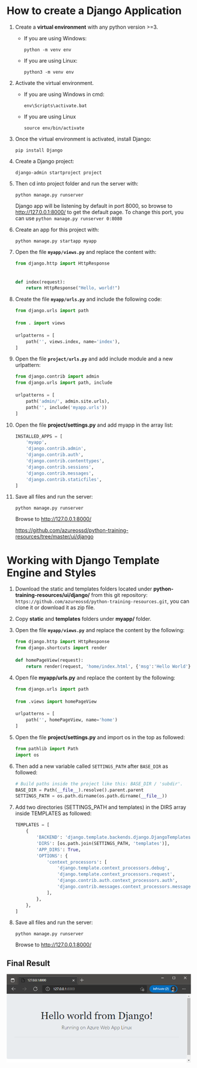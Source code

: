 # How to create a Django Application
1. Create a **virtual environment** with any python version >=3.
    - If you are using Windows:
        ```shell
        python -m venv env
        ```
    - If you are using Linux:
        ```shell
        python3 -m venv env
       ```
2. Activate the virtual environment.
    - If you are using Windows in cmd:
        ```shell
        env\Scripts\activate.bat
        ```
    - If you are using Linux
        ```shell
        source env/bin/activate
        ```
3. Once the virtual environment is activated, install Django:
    ```shell
    pip install Django
    ```
4. Create a Django project:  
    ```
    django-admin startproject project
    ```
5. Then cd into project folder and run the server with: 
    ```
    python manage.py runserver
    ```

    Django app will be listening by default in port 8000, so browse to http://127.0.0.1:8000/ to get the default page. To change this port, you can use `python manage.py runserver 0:8080`

6. Create an app for this project with:
    ```
    python manage.py startapp myapp
    ```
7. Open the file **`myapp/views.py`** and replace the content with:
    ```python
    from django.http import HttpResponse


    def index(request):
        return HttpResponse("Hello, world!")
    ```
8. Create the file **`myapp/urls.py`** and include the following code:
    ```python
    from django.urls import path

    from . import views

    urlpatterns = [
        path('', views.index, name='index'),
    ]
    ```
9. Open the file **`project/urls.py`** and add include module and a new urlpattern:

    ```python
    from django.contrib import admin
    from django.urls import path, include

    urlpatterns = [
        path('admin/', admin.site.urls),
        path('', include('myapp.urls'))
    ]
    ```
10. Open the file **project/settings.py** and add myapp in the array list:
    ```python
    INSTALLED_APPS = [
        'myapp',
        'django.contrib.admin',
        'django.contrib.auth',
        'django.contrib.contenttypes',
        'django.contrib.sessions',
        'django.contrib.messages',
        'django.contrib.staticfiles',
    ]
    ```
11. Save all files and run the server:
    ```
    python manage.py runserver
    ```

    Browse to http://127.0.0.1:8000/    


    https://github.com/azureossd/python-training-resources/tree/master/ui/django


# Working with Django Template Engine and Styles
1. Download the static and templates folders located under **python-training-resources/ui/django/** from this git repository: `https://github.com/azureossd/python-training-resources.git`, you can clone it or download it as zip file.
2. Copy **static** and **templates** folders under **myapp/** folder.
3. Open the file **`myapp/views.py`** and replace the content by the following:

    ```python
    from django.http import HttpResponse
    from django.shortcuts import render

    def homePageView(request):
        return render(request, 'home/index.html', {'msg':'Hello World'})
    ```
4. Open file **myapp/urls.py** and replace the content by the following:
    ```python
    from django.urls import path

    from .views import homePageView

    urlpatterns = [
        path('', homePageView, name='home')
    ]
    ```
5. Open the file **project/settings.py** and import os in the top as followed:

    ```python
    from pathlib import Path
    import os
    ```
6. Then add a new variable called `SETTINGS_PATH` after `BASE_DIR` as followed:
    ```python
    # Build paths inside the project like this: BASE_DIR / 'subdir'.
    BASE_DIR = Path(__file__).resolve().parent.parent
    SETTINGS_PATH = os.path.dirname(os.path.dirname(__file__))
    ```
7. Add two directories (SETTINGS_PATH and templates) in the DIRS array inside TEMPLATES as followed:
    ```python
    TEMPLATES = [
        {
            'BACKEND': 'django.template.backends.django.DjangoTemplates',
            'DIRS': [os.path.join(SETTINGS_PATH, 'templates')],
            'APP_DIRS': True,
            'OPTIONS': {
                'context_processors': [
                    'django.template.context_processors.debug',
                    'django.template.context_processors.request',
                    'django.contrib.auth.context_processors.auth',
                    'django.contrib.messages.context_processors.messages',
                ],
            },
        },
    ]
    ```
8. Save all files and run the server:
    ```
    python manage.py runserver
    ```

    Browse to http://127.0.0.1:8000/    


## Final Result

   ![image](./django-helloworld.png)

